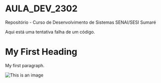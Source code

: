 # AULA_DEV_2302

Repositório - Curso de Desenvolvimento de Sistemas SENAI/SESI Sumaré

Aqui está uma tentativa falha de um código.
<!DOCTYPE html>
<html>
<body>

<h1>My First Heading</h1>
<p>My first paragraph.</p>

</body>
</html>

![This is an image](https://myoctocat.com/assets/images/base-octocat.svg)
